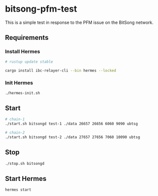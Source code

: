# bitsong-pfm-test

This is a simple test in response to the PFM issue on the BitSong network.

## Requirements

### Install Hermes
```bash
# rustup update stable

cargo install ibc-relayer-cli --bin hermes --locked
```

### Init Hermes
```bash
./hermes-init.sh
```

## Start
```bash
# chain-1
./start.sh bitsongd test-1 ./data 26657 26656 6060 9090 ubtsg

# chain-2
./start.sh bitsongd test-2 ./data 27657 27656 7060 10090 ubtsg
```

## Stop
```bash
./stop.sh bitsongd
```

## Start Hermes
```bash
hermes start
```